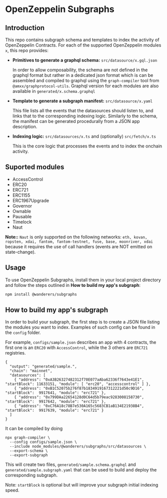 # OpenZeppelin Subgraphs

## Introduction

This repo contains subgraph schema and templates to index the activity of OpenZeppelin Contracts. For each of the supported OpenZeppelin modules `x`, this repo provides:

- **Primitives to generate a graphql schema:** `src/datasource/x.gql.json`

  In order to allow composability, the schema are not defined in the graphql format but rather in a dedicated json format which is can be assembled and compiled to graphql using the `graph-compiler` tool from `@amxx/graphprotocol-utils`. Graphql version for each modules are also available in `generated/x.schema.graphql`

- **Template to generate a subgraph manifest:** `src/datasource/x.yaml`

  This file lists all the events that the datasources should listen to, and links that to the corresponding indexing logic. Similarly to the schema, the manifest can be generated procedurally from a JSON app description.

- **Indexing logic:** `src/datasources/x.ts` and (optionally) `src/fetch/x.ts`

  This is the core logic that processes the events and to index the onchain activity.

## Suported modules

- AccessControl
- ERC20
- ERC721
- ERC1155
- ERC1967Upgrade
- Governor
- Ownable
- Pausable
- Timelock
- Naut

**Note::** `Naut` is only supported on the following networks: 
`eth, kovan, ropsten, xdai, fantom, fantom-testnet, fuse, base, moonriver, xdai` because it requires the use of call handlers (events are NOT emitted on state-change).

<!--
PaymentSplitter
ERC20Snapshot
ERC20Votes
ERC777
Escrow
-->

## Usage

To use OpenZeppelin Subgraphs, install them in your local project directory and follow the steps outlined in __How to build my app's subgraph__:

```sh
npm install @wanderers/subgraphs
```

## How to build my app's subgraph

In order to build your subgraph, the first step is to create a JSON file listing the modules you want to index. Examples of such config can be found in the `config` folder.

For example, `configs/sample.json` describes an app with 4 contracts, the first one is an `ERC20` with `AccessControl`, while the 3 others are `ERC721` registries.

```
{
  "output": "generated/sample.",
  "chain": "mainnet",
  "datasources": [
    { "address": "0xA3B26327482312f70E077aAba62336f7643e41E1", "startBlock": 11633151, "module": [ "erc20", "accesscontrol" ] },
    { "address": "0xB1C52075b276f87b1834919167312221d50c9D16", "startBlock":  9917641, "module": "erc721" },
    { "address": "0x799DAa22654128d0C64d5b79eac9283008158730", "startBlock":  9917642, "module": "erc721" },
    { "address": "0xC76A18c78B7e530A165c5683CB1aB134E21938B4", "startBlock":  9917639, "module": "erc721" }
  ]
}
```

It can be compiled by doing

```
npx graph-compiler \
  --config configs/sample.json \
  --include node_modules/@wanderers/subgraphs/src/datasources \
  --export-schema \
  --export-subgraph
```

This will create two files, `generated/sample.schema.graphql` and `generated/sample.subgraph.yaml` that can be used to build and deploy the corresponding subgraph.

Note: `startBlock` is optional but will improve your subgraph initial indexing speed.
